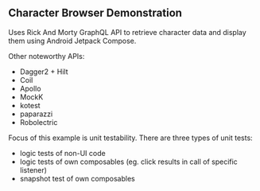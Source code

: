 Character Browser Demonstration
-------------------------------

Uses Rick And Morty GraphQL API to retrieve character data and display them using Android Jetpack Compose.

Other noteworthy APIs:
- Dagger2 + Hilt
- Coil
- Apollo
- MockK
- kotest
- paparazzi
- Robolectric

Focus of this example is unit testability. There are three types of unit tests:
 - logic tests of non-UI code
 - logic tests of own composables (eg. click results in call of specific listener)
 - snapshot test of own composables
